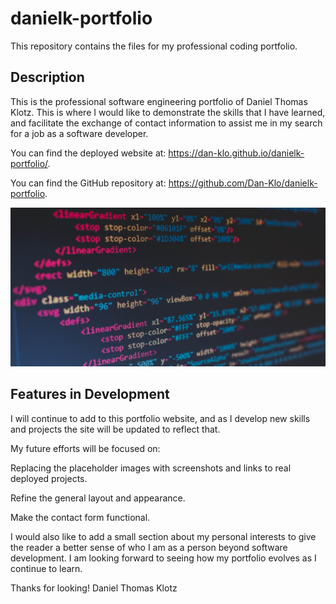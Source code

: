 # danielk-portfolio
This repository contains the files for my professional coding portfolio.


## Description
This is the professional software engineering portfolio of Daniel Thomas Klotz. This is where I would like to demonstrate the skills that I have learned, and facilitate the exchange of contact information to assist me in my search for a job as a software developer.

You can find the deployed website at: https://dan-klo.github.io/danielk-portfolio/.

You can find the GitHub repository at: https://github.com/Dan-Klo/danielk-portfolio.

![If you can read this...I messed up.](portfolio-thumbnail.png?raw=true "A screenshot from my portfolio website")


## Features in Development
I will continue to add to this portfolio website, and as I develop new skills and projects the site will be updated to reflect that.

My future efforts will be focused on:

  Replacing the placeholder images with screenshots and links to real deployed projects.

  Refine the general layout and appearance.

  Make the contact form functional.

I would also like to add a small section about my personal interests to give the reader a better sense of who I am as a person beyond software development. I am looking forward to seeing how my portfolio evolves as I continue to learn.

Thanks for looking!
Daniel Thomas Klotz

